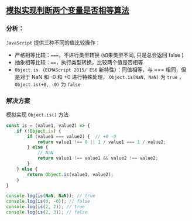 ## [模拟实现判断两个变量是否相等算法](https://github.com/sisterAn/JavaScript-Algorithms/issues/116)
### 分析：
`JavaScript` 提供三种不同的值比较操作：
* 严格相等比较：`===`，不进行类型转换 (如果类型不同, 只是总会返回 false )
* 抽象相等比较：`==`，执行类型转换，比较两个值是否相等
* `Object.is` （`ECMAScript 2015/ ES6` 新特性）：同值相等，与 === 相同，但是对于 NaN 和 -0 和 +0 进行特殊处理， `Object.is(NaN, NaN)` 为 `true` ， `Object.is(+0, -0)` 为 `false`

### 解决方案
模拟实现 `Object.is()` 方法
```js
const is = (value1, value2) => {
    if (!Object.is) {
        if (value1 === value2) {  // +0 -0
            return value1 !== 0 || 1 / value1 === 1 / value2;
        } else {
            // NaN
            return value1 !== value1 && value2 !== value2;
        }
    } else {
        return Object.is(value1, value2);
    }
}

console.log(is(NaN, NaN)); // true
console.log(is(0, -0)); // false
console.log(is(2, 2)); // true
console.log(is(2, 3)); // false
```